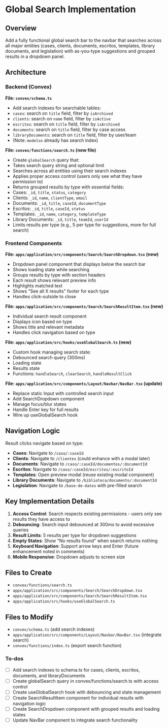 <!-- b1f2463a-e339-4d48-80ba-9f2008ca2b36 38727d7a-b9f4-4813-b398-942da95157fa -->
# Global Search Implementation

## Overview

Add a fully functional global search bar to the navbar that searches across all major entities (cases, clients, documents, escritos, templates, library documents, and legislation) with as-you-type suggestions and grouped results in a dropdown panel.

## Architecture

### Backend (Convex)

**File: `convex/schema.ts`**

- Add search indexes for searchable tables:
- `cases`: search on `title` field, filter by `isArchived`
- `clients`: search on `name` field, filter by `isActive`
- `escritos`: search on `title` field, filter by `isArchived`
- `documents`: search on `title` field, filter by case access
- `libraryDocuments`: search on `title` field, filter by user/team
- (Note: `modelos` already has search index)

**File: `convex/functions/search.ts` (new file)**

- Create `globalSearch` query that:
- Takes search query string and optional limit
- Searches across all entities using their search indexes
- Applies proper access control (users only see what they have permission to)
- Returns grouped results by type with essential fields:
- Cases: `_id`, `title`, `status`, `category`
- Clients: `_id`, `name`, `clientType`, `email`
- Documents: `_id`, `title`, `caseId`, `documentType`
- Escritos: `_id`, `title`, `caseId`, `status`
- Templates: `_id`, `name`, `category`, `templateType`
- Library Documents: `_id`, `title`, `teamId`, `userId`
- Limits results per type (e.g., 5 per type for suggestions, more for full search)

### Frontend Components

**File: `apps/application/src/components/Search/SearchDropdown.tsx` (new)**

- Dropdown panel component that displays below the search bar
- Shows loading state while searching
- Groups results by type with section headers
- Each result shows relevant preview info
- Highlights matched text
- Shows "See all X results" footer for each type
- Handles click-outside to close

**File: `apps/application/src/components/Search/SearchResultItem.tsx` (new)**

- Individual search result component
- Displays icon based on type
- Shows title and relevant metadata
- Handles click navigation based on type

**File: `apps/application/src/hooks/useGlobalSearch.ts` (new)**

- Custom hook managing search state:
- Debounced search query (300ms)
- Loading state
- Results state
- Functions: `handleSearch`, `clearSearch`, `handleResultClick`

**File: `apps/application/src/components/Layout/Navbar/NavBar.tsx` (update)**

- Replace static Input with controlled search input
- Add SearchDropdown component
- Manage focus/blur states
- Handle Enter key for full results
- Wire up useGlobalSearch hook

## Navigation Logic

Result clicks navigate based on type:

- **Cases**: Navigate to `/caso/:caseId`
- **Clients**: Navigate to `/clientes` (could enhance with a modal later)
- **Documents**: Navigate to `/caso/:caseId/documentos/:documentId`
- **Escritos**: Navigate to `/caso/:caseId/escritos/:escritoId`
- **Templates**: Open preview modal (reuse existing modal component)
- **Library Documents**: Navigate to `/biblioteca/documento/:documentId`
- **Legislation**: Navigate to `/base-de-datos` with pre-filled search

## Key Implementation Details

1. **Access Control**: Search respects existing permissions - users only see results they have access to
2. **Debouncing**: Search input debounced at 300ms to avoid excessive queries
3. **Result Limits**: 5 results per type for dropdown suggestions
4. **Empty States**: Show "No results found" when search returns nothing
5. **Keyboard Navigation**: Support arrow keys and Enter (future enhancement noted in comments)
6. **Mobile Responsive**: Dropdown adjusts to screen size

## Files to Create

- `convex/functions/search.ts`
- `apps/application/src/components/Search/SearchDropdown.tsx`
- `apps/application/src/components/Search/SearchResultItem.tsx`
- `apps/application/src/hooks/useGlobalSearch.ts`

## Files to Modify

- `convex/schema.ts` (add search indexes)
- `apps/application/src/components/Layout/Navbar/NavBar.tsx` (integrate search)
- `convex/functions/index.ts` (export search function)

### To-dos

- [ ] Add search indexes to schema.ts for cases, clients, escritos, documents, and libraryDocuments
- [ ] Create globalSearch query in convex/functions/search.ts with access control
- [ ] Create useGlobalSearch hook with debouncing and state management
- [ ] Create SearchResultItem component for individual results with navigation logic
- [ ] Create SearchDropdown component with grouped results and loading states
- [ ] Update NavBar component to integrate search functionality